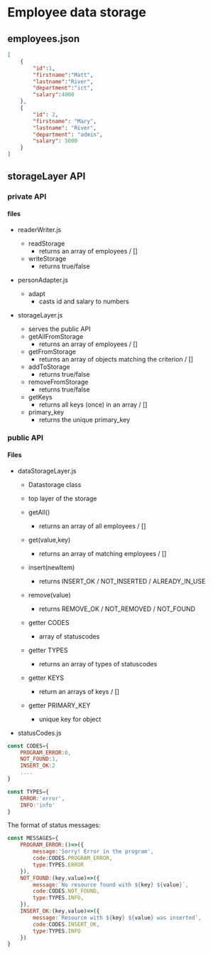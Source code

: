 # Employee data storage

## employees.json
```json
[
    {
        "id":1,
        "firstname":"Matt",
        "lastname":"River",
        "department":"ict",
        "salary":4000
    },
    {
        "id": 2,
        "firstname": "Mary",
        "lastname": "River",
        "department": "admin",
        "salary": 5000
    }
]
``` 

## storageLayer API

### private API

#### files
-   readerWriter.js
    - readStorage
        - returns an array of employees / []
    - writeStorage
        - returns true/false

-   personAdapter.js
    -   adapt
        -   casts id and salary to numbers

-   storageLayer.js
    -   serves the public API
    -   getAllFromStorage
        -   returns an array of employees / []
    -   getFromStorage
        -   returns an array of objects matching the criterion / []
    -   addToStorage
        -   returns true/false
    -   removeFromStorage
        -   returns true/false
    -   getKeys
        -   returns all keys (once) in an array / []
    -   primary_key
        -   returns the unique primary_key






### public API 

#### Files
-   dataStorageLayer.js
    -   Datastorage class
    -   top layer of the storage

    -   getAll()
        -   returns an array of all employees / []

    -   get(value,key)
        -   returns an array of matching employees / []

    -   insert(newItem)
        -   returns INSERT_OK / NOT_INSERTED / ALREADY_IN_USE

    -   remove(value)
        -   returns REMOVE_OK / NOT_REMOVED / NOT_FOUND

    -   getter CODES
        -   array of statuscodes

    -   getter TYPES
        -   returns an array of types of statuscodes

    -   getter KEYS
        -   return an arrays of keys / []

    -   getter PRIMARY_KEY
        -   unique key for object


-   statusCodes.js

```js
const CODES={
    PROGRAM_ERROR:0,
    NOT_FOUND:1,
    INSERT_OK:2
    ....
}
```

```js
const TYPES={
    ERROR:'error',
    INFO:'info'
}
```

The format of status messages:

```js
const MESSAGES={
    PROGRAM_ERROR:()=>({
        message:'Sorry! Error in the program',
        code:CODES.PROGRAM_ERROR,
        type:TYPES.ERROR
    }),
    NOT_FOUND:(key,value)=>({
        message:`No resource found with ${key} ${value}`,
        code:CODES.NOT_FOUND,
        type:TYPES.INFO,
    }),
    INSERT_OK:(key,value)=>({
        message:`Resource with ${key} ${value} was inserted`,
        code:CODES.INSERT_OK,
        type:TYPES.INFO
    })
}
```